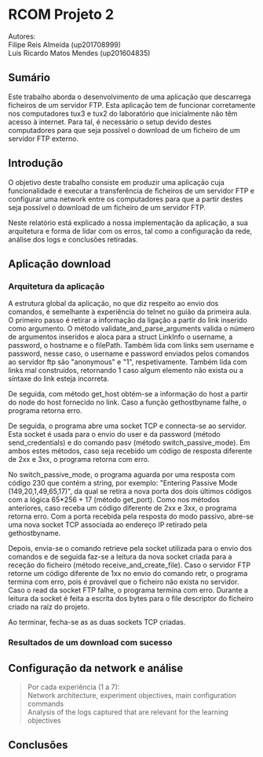 # RCOM Projeto 2
Autores:  
Filipe Reis Almeida (up201708999)  
Luís Ricardo Matos Mendes (up201604835)

## Sumário
Este trabalho aborda o desenvolvimento de uma aplicação que descarrega ficheiros de um servidor FTP. Esta aplicação tem de funcionar corretamente nos computadores tux3 e tux2 do laboratório que inicialmente não têm acesso à internet. Para tal, é necessário o setup devido destes computadores para que seja possível o download de um ficheiro de um servidor FTP externo.

## Introdução
O objetivo deste trabalho consiste em produzir uma aplicação cuja funcionalidade é executar a transferência de ficheiros de um servidor FTP e configurar uma network entre os computadores para que a partir destes seja possível o download de um ficheiro de um servidor FTP.  
 
Neste relatório está explicado a nossa implementação da aplicação, a sua arquitetura e forma de lidar com os erros, tal como a configuração da rede, análise dos logs e conclusões retiradas. 

## Aplicação download
### Arquitetura da aplicação
A estrutura global da aplicação, no que diz respeito ao envio dos comandos, é semelhante à experiência do telnet no guião da primeira aula.  
O primeiro passo é retirar a informação da ligação a partir do link inserido como argumento. O método validate_and_parse_arguments valida o número de argumentos inseridos e aloca para a struct LinkInfo o username, a password, o hostname e o filePath. Também lida com links sem username e password, nesse caso, o username e password enviados pelos comandos ao servidor ftp são "anonymous" e "1", respetivamente. Também lida com links mal construídos, retornando 1 caso algum elemento não exista ou a síntaxe do link esteja incorreta.  

De seguida, com método get_host obtém-se a informação do host a partir do node do host fornecido no link. Caso a função gethostbyname falhe, o programa retorna erro.  

De seguida, o programa abre uma socket TCP e connecta-se ao servidor. Esta socket é usada para o envio do user e da password (método send_credentials) e do comando pasv (método switch_passive_mode). Em ambos estes métodos, caso seja recebido um código de resposta diferente de 2xx e 3xx, o programa retorna com erro.  

No switch_passive_mode, o programa aguarda por uma resposta com código 230 que contém a string, por exemplo: "Entering Passive Mode (149,20,1,49,65,17)", da qual se retira a nova porta dos dois últimos códigos com a lógica 65*256 + 17 (método get_port). Como nos métodos anteriores, caso receba um código diferente de 2xx e 3xx, o programa retorna erro.
Com a porta recebida pela resposta do modo passivo, abre-se uma nova socket TCP associada ao endereço IP retirado pela gethostbyname.  

Depois, envia-se o comando retrieve pela socket utilizada para o envio dos comandos e de seguida faz-se a leitura da nova socket criada para a receção do ficheiro (método receive_and_create_file).  Caso o servidor FTP retorne um código diferente de 1xx no envio do comando retr, o programa termina com erro, pois é provável que o ficheiro não exista no servidor. Caso o read da socket FTP falhe, o programa termina com erro. Durante a leitura da socket é feita a escrita dos bytes para o file descriptor do ficheiro criado na raíz do projeto.  

Ao terminar, fecha-se as as duas sockets TCP criadas.


### Resultados de um download com sucesso

## Configuração da network e análise
> Por cada experiência (1 a 7):  
Network architecture,  experiment objectives, main configuration commands  
Analysis of the logs captured that are relevant for the learning objectives

## Conclusões